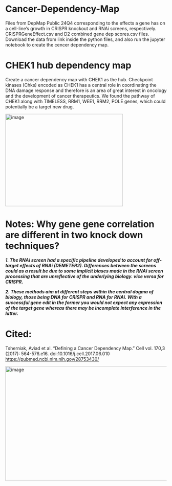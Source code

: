 # Cancer-Dependency-Map
Files from DepMap Public 24Q4 corresponding to the effects a gene has on a cell-line’s growth in CRISPR knockout and RNAi screens, respectively.
CRISPRGeneEffect.csv and D2 combined gene dep scores.csv files. Download the data from link inside the python files, and also run the jupyter notebook to create the cencer dependency map. 

# CHEK1 hub dependency map
Create a cancer dependency map with CHEK1 as the hub. Checkpoint kinases (Chks) encoded as CHEK1 has a central role in coordinating the DNA damage response and therefore is an area of great interest in oncology and the development of cancer therapeutics. We found the pathway of CHEK1 along with TIMELESS, RRM1, WEE1, RRM2, POLE genes, which could potentially be a target new drug.

<img width="367" height="289" alt="image" src="https://github.com/user-attachments/assets/a7b5f444-e6af-4106-8006-38b5889a7a35" />


# Notes: Why gene gene correlation are different in two knock down techniques?

***1.	The RNAi screen had a specific pipeline developed to account for off-target effects of RNAi (DEMETER2). Differences between the screens could as a result be due to some implicit biases made in the RNAi screen processing that are unreflective of the underlying biology. vice versa for CRISPR.***

***2.   These methods aim at different steps within the central dogma of biology, those being DNA for CRISPR and RNA for RNAi. With a successful gene edit in the former you would not expect any expression of the target gene whereas there may be incomplete interference in the latter.***

# Cited:
Tsherniak, Aviad et al. “Defining a Cancer Dependency Map.” Cell vol. 170,3 (2017): 564-576.e16. doi:10.1016/j.cell.2017.06.010 https://pubmed.ncbi.nlm.nih.gov/28753430/ 

<img width="635" height="359" alt="image" src="https://github.com/user-attachments/assets/8e79bb1e-3f7f-4a2f-8791-700d50c246bb" />


